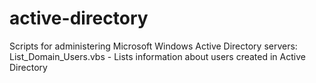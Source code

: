 # active-directory
Scripts for administering Microsoft Windows Active Directory servers: List_Domain_Users.vbs - Lists information about users created in Active Directory
